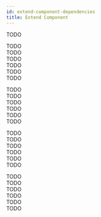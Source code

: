 ```yaml
---
id: extend-component-dependencies
title: Extend Component
---
```


TODO


TODO  
TODO  
TODO  
TODO  
TODO  
TODO  

TODO  
TODO  
TODO  
TODO  
TODO  
TODO  

TODO  
TODO  
TODO  
TODO  
TODO  
TODO  

TODO  
TODO  
TODO  
TODO  
TODO  
TODO  